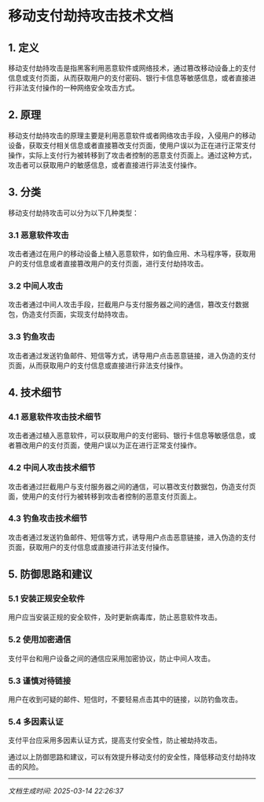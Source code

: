 # 移动支付劫持攻击技术文档

## 1. 定义

移动支付劫持攻击是指黑客利用恶意软件或网络技术，通过篡改移动设备上的支付信息或支付页面，从而获取用户的支付密码、银行卡信息等敏感信息，或者直接进行非法支付操作的一种网络安全攻击方式。

## 2. 原理

移动支付劫持攻击的原理主要是利用恶意软件或者网络攻击手段，入侵用户的移动设备，获取支付相关信息或者直接篡改支付页面，使用户误以为正在进行正常支付操作，实际上支付行为被转移到了攻击者控制的恶意支付页面上。通过这种方式，攻击者可以获取用户的敏感信息，或者直接进行非法支付操作。

## 3. 分类

移动支付劫持攻击可以分为以下几种类型：

### 3.1 恶意软件攻击

攻击者通过在用户的移动设备上植入恶意软件，如钓鱼应用、木马程序等，获取用户的支付信息或者直接篡改用户的支付页面，进行支付劫持攻击。

### 3.2 中间人攻击

攻击者通过中间人攻击手段，拦截用户与支付服务器之间的通信，篡改支付数据包，伪造支付页面，实现支付劫持攻击。

### 3.3 钓鱼攻击

攻击者通过发送钓鱼邮件、短信等方式，诱导用户点击恶意链接，进入伪造的支付页面，从而获取用户的支付信息或直接进行非法支付操作。

## 4. 技术细节

### 4.1 恶意软件攻击技术细节

攻击者通过植入恶意软件，可以获取用户的支付密码、银行卡信息等敏感信息，或者篡改用户的支付页面，使用户误以为正在进行正常支付操作。

### 4.2 中间人攻击技术细节

攻击者通过拦截用户与支付服务器之间的通信，可以篡改支付数据包，伪造支付页面，使用户的支付行为被转移到攻击者控制的恶意支付页面上。

### 4.3 钓鱼攻击技术细节

攻击者通过发送钓鱼邮件、短信等方式，诱导用户点击恶意链接，进入伪造的支付页面，获取用户的支付信息或直接进行非法支付操作。

## 5. 防御思路和建议

### 5.1 安装正规安全软件

用户应当安装正规的安全软件，及时更新病毒库，防止恶意软件攻击。

### 5.2 使用加密通信

支付平台和用户设备之间的通信应采用加密协议，防止中间人攻击。

### 5.3 谨慎对待链接

用户在收到可疑的邮件、短信时，不要轻易点击其中的链接，以防钓鱼攻击。

### 5.4 多因素认证

支付平台应采用多因素认证方式，提高支付安全性，防止被劫持攻击。

通过以上防御思路和建议，可以有效提升移动支付的安全性，降低移动支付劫持攻击的风险。

---

*文档生成时间: 2025-03-14 22:26:37*
